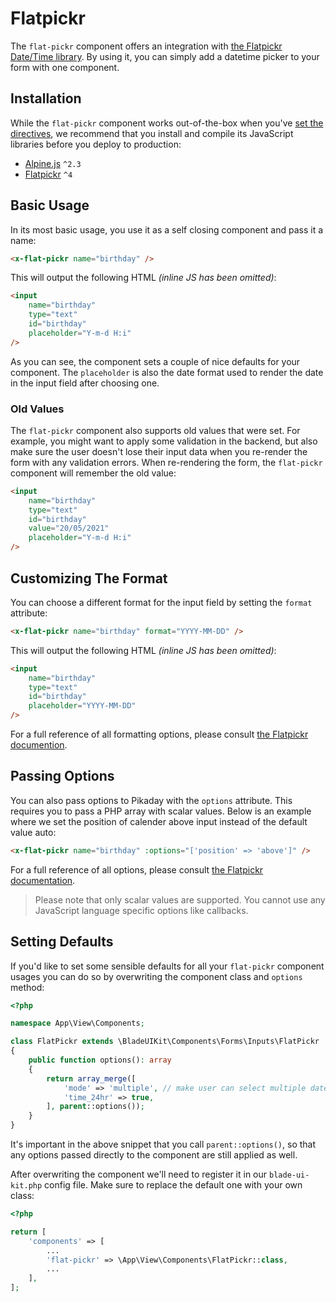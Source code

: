 # Flatpickr

The `flat-pickr` component offers an integration with [the Flatpickr Date/Time library](https://flatpickr.js.org/). By using it, you can simply add a datetime picker to your form with one component.

## Installation

While the `flat-pickr` component works out-of-the-box when you've [set the directives](/docs/{{version}}/installation#directives), we recommend that you install and compile its JavaScript libraries before you deploy to production:

- [Alpine.js](https://alpinejs.dev/essentials/installation) `^2.3`
- [Flatpickr](https://flatpickr.js.org/getting-started) `^4`

## Basic Usage

In its most basic usage, you use it as a self closing component and pass it a name:

```html
<x-flat-pickr name="birthday" />
```

This will output the following HTML *(inline JS has been omitted)*:

```html
<input
    name="birthday"
    type="text"
    id="birthday"
    placeholder="Y-m-d H:i"
/>
```

As you can see, the component sets a couple of nice defaults for your component. The `placeholder` is also the date format used to render the date in the input field after choosing one.

### Old Values

The `flat-pickr` component also supports old values that were set. For example, you might want to apply some validation in the backend, but also make sure the user doesn't lose their input data when you re-render the form with any validation errors. When re-rendering the form, the `flat-pickr` component will remember the old value:

```html
<input
    name="birthday"
    type="text"
    id="birthday"
    value="20/05/2021"
    placeholder="Y-m-d H:i"
/>
```

## Customizing The Format

You can choose a different format for the input field by setting the `format` attribute: 

```html
<x-flat-pickr name="birthday" format="YYYY-MM-DD" />
```

This will output the following HTML *(inline JS has been omitted)*:

```html
<input 
    name="birthday" 
    type="text" 
    id="birthday" 
    placeholder="YYYY-MM-DD" 
/>
```

For a full reference of all formatting options, please consult [the Flatpickr documention](https://flatpickr.js.org/formatting/).

## Passing Options

You can also pass options to Pikaday with the `options` attribute. This requires you to pass a PHP array with scalar values. Below is an example where we set the position of calender above input instead of the default value auto:

```html
<x-flat-pickr name="birthday" :options="['position' => 'above']" />
```

For a full reference of all options, please consult [the Flatpickr documentation](https://flatpickr.js.org/options/).

> Please note that only scalar values are supported. You cannot use any JavaScript language specific options like callbacks.

## Setting Defaults

If you'd like to set some sensible defaults for all your `flat-pickr` component usages you can do so by overwriting the component class and `options` method:

```php
<?php

namespace App\View\Components;

class FlatPickr extends \BladeUIKit\Components\Forms\Inputs\FlatPickr
{
    public function options(): array
    {
        return array_merge([
            'mode' => 'multiple', // make user can select multiple dates
            'time_24hr' => true,
        ], parent::options());
    }
}
```

It's important in the above snippet that you call `parent::options()`, so that any options passed directly to the component are still applied as well. 

After overwriting the component we'll need to register it in our `blade-ui-kit.php` config file. Make sure to replace the default one with your own class:

```php
<?php

return [
    'components' => [
        ...
        'flat-pickr' => \App\View\Components\FlatPickr::class,
        ...
    ],
];
```
